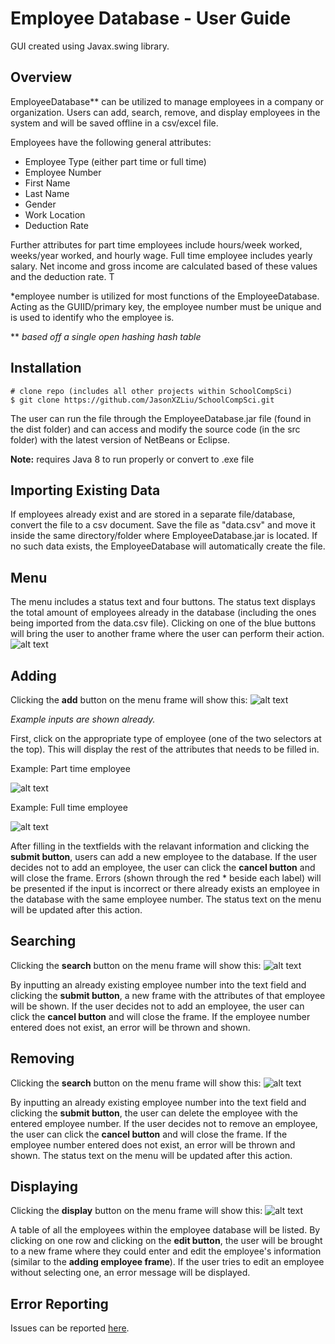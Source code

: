 # Employee Database - User Guide
GUI created using Javax.swing library. 

## Overview
EmployeeDatabase** can be utilized to manage employees in a company or organization. Users can add, search, remove, and display employees in the system and will be saved offline in a csv/excel file. 

Employees have the following general attributes:
* Employee Type (either part time or full time)
* Employee Number 
* First Name
* Last Name
* Gender
* Work Location 
* Deduction Rate

Further attributes for part time employees include hours/week worked, weeks/year worked, and hourly wage. Full time employee includes yearly salary. Net income and gross income are calculated based of these values and the deduction rate. T

*employee number is utilized for most functions of the EmployeeDatabase. Acting as the GUIID/primary key, the employee number must be unique and is used to identify who the employee is.

** _based off a single open hashing hash table_

## Installation
```
# clone repo (includes all other projects within SchoolCompSci) 
$ git clone https://github.com/JasonXZLiu/SchoolCompSci.git
```
The user can run the file through the EmployeeDatabase.jar file (found in the dist folder) and can access and modify the source code (in the src folder) with the latest version of NetBeans or Eclipse. 

**Note:** requires Java 8 to run properly or convert to .exe file

## Importing Existing Data
If employees already exist and are stored in a separate file/database, convert the file to a csv document. Save the file as "data.csv" and move it inside the same directory/folder where EmployeeDatabase.jar is located. If no such data exists, the EmployeeDatabase will automatically create the file.

## Menu
The menu includes a status text and four buttons. The status text displays the total amount of employees already in the database (including the ones being imported from the data.csv file). Clicking on one of the blue buttons will bring the user to another frame where the user can perform their action. 
![alt text](https://github.com/JasonXZLiu/SchoolCompSci/blob/master/EmployeeDatabase/files/mainFrame.png "Main Frame")

## Adding 
Clicking the __add__ button on the menu frame will show this:
![alt text](https://github.com/JasonXZLiu/SchoolCompSci/blob/master/EmployeeDatabase/files/addFrame.png "Add Employee Frame")

_Example inputs are shown already._

First, click on the appropriate type of employee (one of the two selectors at the top). This will display the rest of the attributes that needs to be filled in. 

Example: Part time employee 

![alt text](https://github.com/JasonXZLiu/SchoolCompSci/blob/master/EmployeeDatabase/files/addPTE.png "Add Part Time Employee Frame")

Example: Full time employee

![alt text](https://github.com/JasonXZLiu/SchoolCompSci/blob/master/EmployeeDatabase/files/addFTE.png "Add Full Time Employee Frame")

After filling in the textfields with the relavant information and clicking the __submit button__, users can add a new employee to the database. If the user decides not to add an employee, the user can click the __cancel button__ and will close the frame. Errors (shown through the red * beside each label) will be presented if the input is incorrect or there already exists an employee in the database with the same employee number. The status text on the menu will be updated after this action.

## Searching
Clicking the __search__ button on the menu frame will show this:
![alt text](https://github.com/JasonXZLiu/SchoolCompSci/blob/master/EmployeeDatabase/files/searchFrame.png "Search Frame")

By inputting an already existing employee number into the text field and clicking the __submit button__, a new frame with the attributes of that employee will be shown. If the user decides not to add an employee, the user can click the __cancel button__ and will close the frame. If the employee number entered does not exist, an error will be thrown and shown.

## Removing
Clicking the __search__ button on the menu frame will show this:
![alt text](https://github.com/JasonXZLiu/SchoolCompSci/blob/master/EmployeeDatabase/files/removeFrame.png "Remove Frame")

By inputting an already existing employee number into the text field and clicking the __submit button__, the user can delete the employee with the entered employee number. If the user decides not to remove an employee, the user can click the __cancel button__ and will close the frame. If the employee number entered does not exist, an error will be thrown and shown. The status text on the menu will be updated after this action.

## Displaying
Clicking the __display__ button on the menu frame will show this:
![alt text](https://github.com/JasonXZLiu/SchoolCompSci/blob/master/EmployeeDatabase/files/displayFrame.png "Display Frame")

A table of all the employees within the employee database will be listed. By clicking on one row and clicking on the __edit button__, the user will be brought to a new frame where they could enter and edit the employee's information (similar to the __adding employee frame__). If the user tries to edit an employee without selecting one, an error message will be displayed.

## Error Reporting
Issues can be reported [here](https://github.com/JasonXZLiu/SchoolCompSci/issues).
